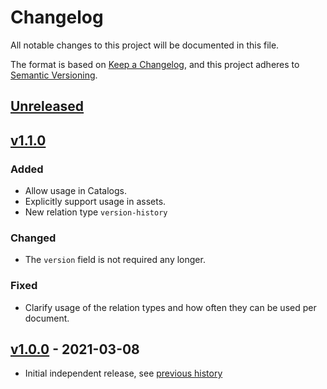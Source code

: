 # Changelog
All notable changes to this project will be documented in this file.

The format is based on [Keep a Changelog](https://keepachangelog.com/en/1.0.0/),
and this project adheres to [Semantic Versioning](https://semver.org/spec/v2.0.0.html).

## [Unreleased]

## [v1.1.0]

### Added

- Allow usage in Catalogs.
- Explicitly support usage in assets.
- New relation type `version-history`

### Changed

- The `version` field is not required any longer.

### Fixed

- Clarify usage of the relation types and how often they can be used per document.

## [v1.0.0] - 2021-03-08

- Initial independent release, see [previous history](https://github.com/radiantearth/stac-spec/commits/v1.0.0-rc.1/extensions/version)

[Unreleased]: <https://github.com/stac-extensions/version/compare/v1.1.0...HEAD>
[v1.1.0]: <https://github.com/stac-extensions/version/compare/v1.0.0...v1.1.0>
[v1.0.0]: <https://github.com/stac-extensions/version/tree/v1.0.0>
